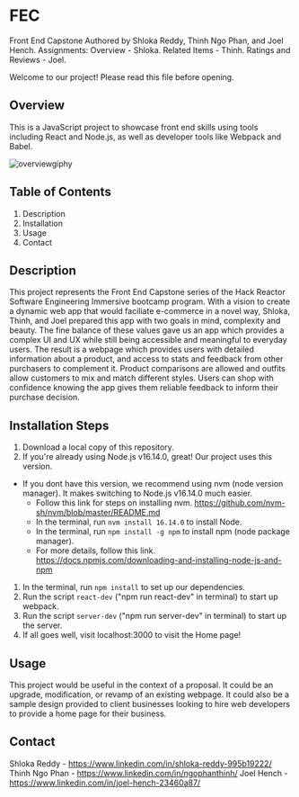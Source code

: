 # FEC
Front End Capstone
Authored by Shloka Reddy, Thinh Ngo Phan, and Joel Hench.
Assignments: Overview - Shloka. Related Items - Thinh. Ratings and Reviews - Joel.

Welcome to our project! Please read this file before opening.

## Overview
This is a JavaScript project to showcase front end skills using tools including React and Node.js, 
as well as developer tools like Webpack and Babel.

![overviewgiphy](https://user-images.githubusercontent.com/97924110/163687415-92f6073e-bd9a-4b5e-92db-2d221e7223c5.gif)

## Table of Contents
1. Description
1. Installation
1. Usage
1. Contact

## Description
This project represents the Front End Capstone series of the Hack Reactor
Software Engineering Immersive bootcamp program. With a vision to create a dynamic web app
that would faciliate e-commerce in a novel way, Shloka, Thinh, and Joel prepared this app
with two goals in mind, complexity and beauty. The fine balance of these values gave us
an app which provides a complex UI and UX while still being accessible and meaningful
to everyday users. The result is a webpage which provides users with detailed information
about a product, and access to stats and feedback from other purchasers to complement it.
Product comparisons are allowed and outfits allow customers to mix and match different
styles. Users can shop with confidence knowing the app gives them reliable feedback to
inform their purchase decision.

## Installation Steps
1. Download a local copy of this repository.
1. If you're already using Node.js v16.14.0, great! Our project uses this version.
  - If you dont have this version, we recommend using nvm (node version manager). It makes switching
  to Node.js v16.14.0 much easier.
    - Follow this link for steps on installing nvm. https://github.com/nvm-sh/nvm/blob/master/README.md
    - In the terminal, run `nvm install 16.14.0` to install Node.
    - In the terminal, run `npm install -g npm` to install npm (node package manager).
    - For more details, follow this link. https://docs.npmjs.com/downloading-and-installing-node-js-and-npm
1. In the terminal, run `npm install` to set up our dependencies.
1. Run the script `react-dev` ("npm run react-dev" in terminal) to start up webpack.
1. Run the script `server-dev` ("npm run server-dev" in terminal) to start up the server.
1. If all goes well, visit localhost:3000 to visit the Home page!

## Usage
This project would be useful in the context of a proposal. It could be an upgrade, modification, or
revamp of an existing webpage. It could also be a sample design provided to client businesses looking
to hire web developers to provide a home page for their business.

## Contact
Shloka Reddy - https://www.linkedin.com/in/shloka-reddy-995b19222/
Thinh Ngo Phan - https://www.linkedin.com/in/ngophanthinh/
Joel Hench - https://www.linkedin.com/in/joel-hench-23460a87/
